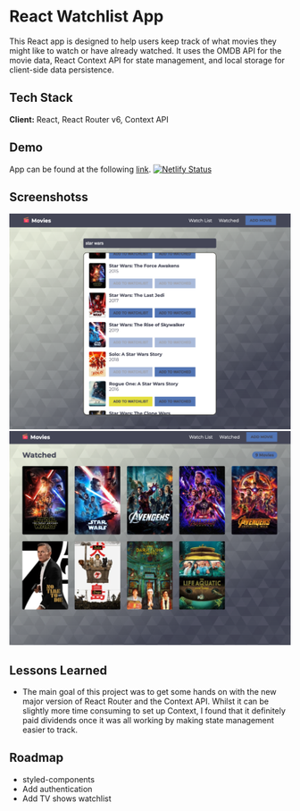 # React Watchlist App

This React app is designed to help users keep track of what movies they might like to watch or have already watched. It uses the OMDB API for the movie data, React Context API for state management, and local storage for client-side data persistence.

## Tech Stack

**Client:** React, React Router v6, Context API

## Demo

App can be found at the following [link](https://react-watchlist-app-mo.netlify.app/).
[![Netlify Status](https://api.netlify.com/api/v1/badges/e0153a46-696f-40eb-a166-03743d00d1a3/deploy-status)](https://app.netlify.com/sites/react-watchlist-app-mo/deploys)

## Screenshotss

![App Screenshot](./app-screenshot-1.png)
![App Screenshot](./app-screenshot-2.png)

## Lessons Learned

- The main goal of this project was to get some hands on with the new major version of React Router and the Context API. Whilst it can be slightly more time consuming to set up Context, I found that it definitely paid dividends once it was all working by making state management easier to track.

## Roadmap

- styled-components
- Add authentication
- Add TV shows watchlist
